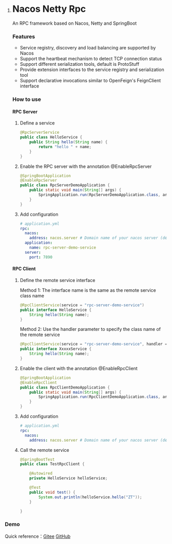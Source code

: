 1. # Nacos Netty Rpc

   An RPC framework based on Nacos, Netty and SpringBoot

   ### Features

   - Service registry, discovery and load balancing are supported by Nacos
   - Support the heartbeat mechanism to detect TCP connection status
   - Support different serialization tools, default is ProtoStuff
   - Provide extension interfaces to the service registry and serialization tool
   - Support declarative invocations similar to OpenFeign's FeignClient interface

   ### How to use

   #### RPC Server

   1. Define a service

      ```Java
      @RpcServerService
      public class HelloService {
          public String hello(String name) {
              return "hello " + name;
          }
      }
      ```

   2. Enable the RPC server with the annotation @EnableRpcServer

      ```java
      @SpringBootApplication
      @EnableRpcServer
      public class RpcServerDemoApplication {
          public static void main(String[] args) {
              SpringApplication.run(RpcServerDemoApplication.class, args);
          }
      }
      ```

   3. Add configuration

      ```yaml
      # application.yml
      rpc:
        nacos:
          address: nacos.server # Domain name of your nacos server (default Port 8848), or {IP}:{Port}
        application:
          name: rpc-server-demo-service
        server:
          port: 7890
      ```

      

   #### RPC Client

   1. Define the remote service interface

      Method 1: The interface name is the same as the remote service class name

      ```java
      @RpcClientService(service = "rpc-server-demo-service")
      public interface HelloService {
          String hello(String name);
      }
      ```

      Method 2: Use the handler parameter to specify the class name of the remote service

      ```java
      @RpcClientService(service = "rpc-server-demo-service", handler = "HelloService")
      public interface XxxxxService {
          String hello(String name);
      }
      ```

   2. Enable the client with the annotation @EnableRpcClient

      ```java
      @SpringBootApplication
      @EnableRpcClient
      public class RpcClientDemoApplication {
          public static void main(String[] args) {
              SpringApplication.run(RpcClientDemoApplication.class, args);
          }
      }
      ```

   3. Add configuration

      ```yaml
      # application.yml
      rpc:
        nacos:
          address: nacos.server # Domain name of your nacos server (default Port 8848), or {IP}:{Port}
      ```

   4. Call the remote service

      ```java
      @SpringBootTest
      public class TestRpcClient {
      
          @Autowired
          private HelloService helloService;
      
          @Test
          public void test() {
              System.out.println(helloService.hello("ZT"));
          }
      
      }
      ```

### Demo

Quick reference：[Gitee](https://gitee.com/zengtao321/nacos-netty-rpc-demo) [GitHub](https://github.com/ztibeike/nacos-netty-rpc-demo)

